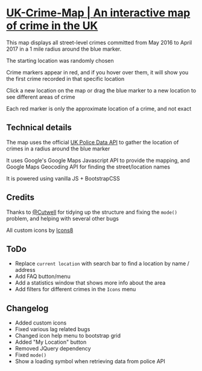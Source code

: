 # [UK-Crime-Map | An interactive map of crime in the UK](https://thatguywiththatname.github.io/UK-Crime-Map/)

This map displays all street-level crimes committed from May 2016 to  April 2017 in a 1 mile radius around the blue marker.

The starting location was randomly chosen

Crime markers appear in red, and if you hover over them, it will show you the first crime recorded in that specific location

Click a new location on the map or drag the blue marker to a new location to see different areas of crime

Each red marker is only the approximate location of a crime, and not exact


## Technical details

The map uses the official [UK Police Data API](https://data.police.uk) to gather the location of crimes in a radius around the blue marker

It uses Google's Google Maps Javascript API to provide the mapping, and Google Maps Geocoding API for finding the street/location names

It is powered using vanilla JS + BootstrapCSS


## Credits

Thanks to [@Cutwell](https://github.com/cutwell) for tidying up the structure and fixing the `mode()` problem, and helping with several other bugs

All custom icons by [Icons8](https://icons8.com)

## ToDo

 - Replace `current location` with search bar to find a location by name / address
 - Add FAQ button/menu
 - Add a statistics window that shows more info about the area
 - Add filters for different crimes in the `Icons` menu

## Changelog

 - Added custom icons
 - Fixed various lag related bugs
 - Changed icon help menu to bootstrap grid
 - Added "My Location" button
 - Removed JQuery dependency
 - Fixed `mode()`
 - Show a loading symbol when retrieving data from police API
